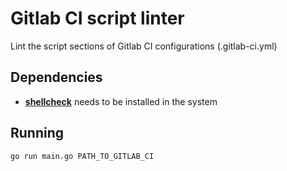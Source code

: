 # Gitlab CI script linter

Lint the script sections of Gitlab CI configurations (.gitlab-ci.yml) 

## Dependencies

* [**shellcheck**](https://github.com/koalaman/shellcheck#installing) needs to be installed in the system

## Running

```bash
go run main.go PATH_TO_GITLAB_CI
```
